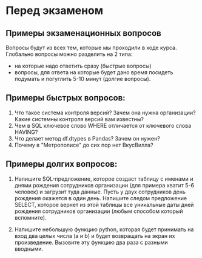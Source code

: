 # Перед экзаменом

## Примеры экзаменационных вопросов

Вопросы будут из всех тем, которые мы проходили в ходе курса. 
Глобально вопросы можно разделить на 2 типа: 
* на которые надо ответить сразу 
(быстрые вопросы)
* вопросы, для ответа на которые будет дано время посидеть подумать 
и погуглить 5-10 минут (долгие вопросы).

## Примеры быстрых вопросов: 
1. Что такое система контроля версий? Зачем она нужна организации? Какие системны контроля версий вам известны?
2. Чем в SQL ключевое слово WHERE отличается от ключевого слова HAVING?
3. Что делает метод df.dtypes в Pandas? Зачем он нужен?
4. Почему в "Метрополисе" до сих пор нет ВкусВилла?

## Примеры долгих вопросов:
1. Напишите SQL-предложение, которое создаст таблицу с именами и 
днями рождения сотрудников организации (для примера хватит 5-6 человек) и загрузит туда данные. 
Пусть у двух сотрудников день рождения окажется в один день. 
Напишите следом предложение SELECT, которое вернет из этой таблицы все уникальные даты дней рождения 
сотрудников организации (любым способом который вспомните).

2. Напишите небольшую функцию python, которая будет принимать на вход два целых числа 
(a и b) и будет возвращать на экран их произведение. Вызовите эту функцию два раза с разными вводными.